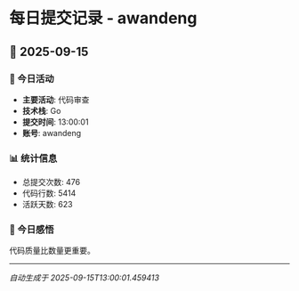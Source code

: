 # 每日提交记录 - awandeng

## 📅 2025-09-15

### 🎯 今日活动
- **主要活动**: 代码审查
- **技术栈**: Go
- **提交时间**: 13:00:01
- **账号**: awandeng

### 📊 统计信息
- 总提交次数: 476
- 代码行数: 5414
- 活跃天数: 623

### 💭 今日感悟
代码质量比数量更重要。

---
*自动生成于 2025-09-15T13:00:01.459413*
